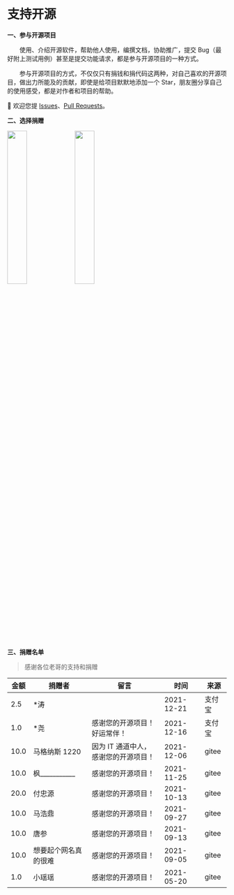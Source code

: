 # 支持开源

<p style="font-weight: bold;">一、参与开源项目</p>

&emsp;&emsp;使用、介绍开源软件，帮助他人使用，编撰文档，协助推广，提交 Bug（最好附上测试用例）甚至是提交功能请求，都是参与开源项目的一种方式。

&emsp;&emsp;参与开源项目的方式，不仅仅只有捐钱和捐代码这两种，对自己喜欢的开源项目，做出力所能及的贡献，即使是给项目默默地添加一个 Star，朋友圈分享自己的使用感受，都是对作者和项目的帮助。

💖 欢迎您提 [Issues](https://gitee.com/lyt-top/vue-next-admin/issues)、[Pull Requests](https://gitee.com/lyt-top/vue-next-admin/pulls)。

<p style="font-weight: bold;">二、选择捐赠</p>

<img src="https://img-blog.csdnimg.cn/79fdc41e65b54b58b6e710ac98716a8b.png?x-oss-process=image/watermark,type_d3F5LXplbmhlaQ,shadow_50,text_Q1NETiBAbHl0LXRvcA==,size_15,color_FFFFFF,t_70,g_se,x_16" width="30%" style="border: 1px solid var(--c-brand);">
<img src="https://img-blog.csdnimg.cn/db85818984ff475a85fff120a2e26dc1.png?x-oss-process=image/watermark,type_d3F5LXplbmhlaQ,shadow_50,text_Q1NETiBAbHl0LXRvcA==,size_15,color_FFFFFF,t_70,g_se,x_16" width="30%" style="border: 1px solid var(--c-brand);">

<p style="font-weight: bold;">三、捐赠名单</p>

> 感谢各位老哥的支持和捐赠

| 金额 | 捐赠者                   | 留言                                 | 时间       | 来源   |
| ---- | ------------------------ | ------------------------------------ | ---------- | ------ |
| 2.5  | \*涛                     |                                      | 2021-12-21 | 支付宝 |
| 1.0  | \*尧                     | 感谢您的开源项目！好运常伴！         | 2021-12-16 | 支付宝 |
| 10.0 | 马格纳斯 1220            | 因为 IT 通道中人，感谢您的开源项目！ | 2021-12-06 | gitee  |
| 10.0 | 枫\_\_\_\_\_\_\_\_\_\_\_ | 感谢您的开源项目！                   | 2021-11-25 | gitee  |
| 20.0 | 付忠源                   | 感谢您的开源项目！                   | 2021-10-13 | gitee  |
| 10.0 | 马浩鼎                   | 感谢您的开源项目！                   | 2021-09-27 | gitee  |
| 10.0 | 唐参                     | 感谢您的开源项目！                   | 2021-09-13 | gitee  |
| 10.0 | 想要起个网名真的很难     | 感谢您的开源项目！                   | 2021-09-05 | gitee  |
| 1.0  | 小瑶瑶                   | 感谢您的开源项目！                   | 2021-05-20 | gitee  |
